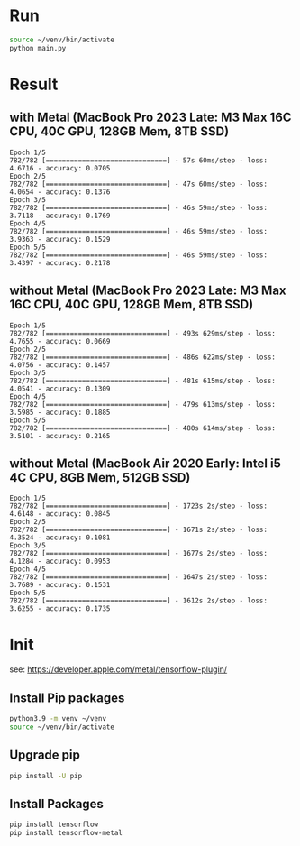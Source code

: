 # Run
```sh
source ~/venv/bin/activate
python main.py
```

# Result
## with Metal (MacBook Pro 2023 Late: M3 Max 16C CPU, 40C GPU, 128GB Mem, 8TB SSD)
```plain
Epoch 1/5
782/782 [==============================] - 57s 60ms/step - loss: 4.6716 - accuracy: 0.0705
Epoch 2/5
782/782 [==============================] - 47s 60ms/step - loss: 4.0654 - accuracy: 0.1376
Epoch 3/5
782/782 [==============================] - 46s 59ms/step - loss: 3.7118 - accuracy: 0.1769
Epoch 4/5
782/782 [==============================] - 46s 59ms/step - loss: 3.9363 - accuracy: 0.1529
Epoch 5/5
782/782 [==============================] - 46s 59ms/step - loss: 3.4397 - accuracy: 0.2178
```
## without Metal (MacBook Pro 2023 Late: M3 Max 16C CPU, 40C GPU, 128GB Mem, 8TB SSD)
```plain
Epoch 1/5
782/782 [==============================] - 493s 629ms/step - loss: 4.7655 - accuracy: 0.0669
Epoch 2/5
782/782 [==============================] - 486s 622ms/step - loss: 4.0756 - accuracy: 0.1457
Epoch 3/5
782/782 [==============================] - 481s 615ms/step - loss: 4.0541 - accuracy: 0.1309
Epoch 4/5
782/782 [==============================] - 479s 613ms/step - loss: 3.5985 - accuracy: 0.1885
Epoch 5/5
782/782 [==============================] - 480s 614ms/step - loss: 3.5101 - accuracy: 0.2165
```
## without Metal (MacBook Air 2020 Early: Intel i5 4C CPU, 8GB Mem, 512GB SSD)
```plain
Epoch 1/5
782/782 [==============================] - 1723s 2s/step - loss: 4.6148 - accuracy: 0.0845   
Epoch 2/5
782/782 [==============================] - 1671s 2s/step - loss: 4.3524 - accuracy: 0.1081
Epoch 3/5
782/782 [==============================] - 1677s 2s/step - loss: 4.1284 - accuracy: 0.0953
Epoch 4/5
782/782 [==============================] - 1647s 2s/step - loss: 3.7689 - accuracy: 0.1531
Epoch 5/5
782/782 [==============================] - 1612s 2s/step - loss: 3.6255 - accuracy: 0.1735
```

# Init
see: https://developer.apple.com/metal/tensorflow-plugin/

## Install Pip packages
```sh
python3.9 -m venv ~/venv
source ~/venv/bin/activate
```

## Upgrade pip
```sh
pip install -U pip
```

## Install Packages
```sh
pip install tensorflow
pip install tensorflow-metal
```
